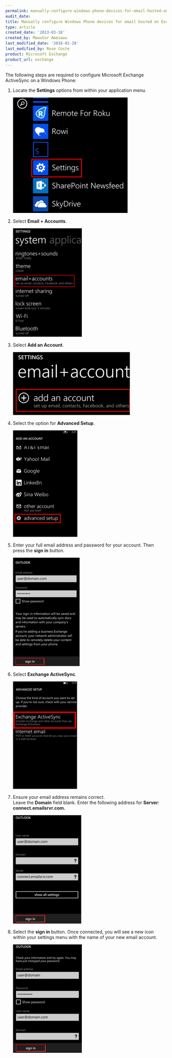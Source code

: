```yaml
---
permalink: manually-configure-windows-phone-devices-for-email-hosted-on-exchange-2010/
audit_date:
title: Manually configure Windows Phone devices for email hosted on Exchange 2010
type: article
created_date: '2013-03-18'
created_by: Mawutor Amesawu
last_modified_date: '2016-01-28'
last_modified_by: Rose Coste
product: Microsoft Exchange
product_url: exchange
---
```


The following steps are required to configure Microsoft Exchange
ActiveSync on a Windows Phone:

1. Locate the **Settings** options from within your application menu.

   ![](0000.png)

2. Select **Email + Accounts**.

   ![](image002_2.png)

3. Select **Add an Account**.

   ![](image003_2.png)

4. Select the option for **Advanced Setup**.

   ![](image004_2.png)

5. Enter your full email address and password for your account.
   Then press the **sign in** button.

   ![](image005_2.png)

6. Select **Exchange ActiveSync**.

   ![](image006_2.png)

7. Ensure your email address remains correct.  
   Leave the **Domain** field blank.
   Enter the following address for **Server**: **connect.emailsrvr.com.**

   ![](image001_2.png)

8. Select the **sign in** button. Once connected, you will see a
   new icon within your settings menu with the name of your new email
   account.

   ![](image007_2.png)
